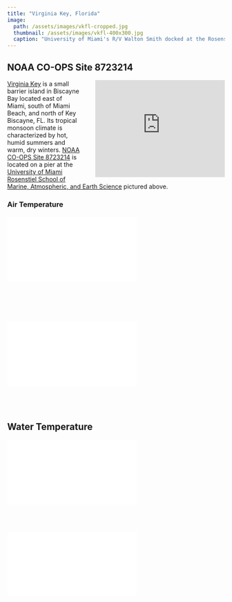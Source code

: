```yaml
---
title: "Virginia Key, Florida"
image:
  path: /assets/images/vkfl-cropped.jpg
  thumbnail: /assets/images/vkfl-400x300.jpg
  caption: "University of Miami's R/V Walton Smith docked at the Rosenstiel School of Marine, Atmospheric, and Earth Science on Virginia Key"
---
```

## NOAA CO-OPS Site 8723214

<iframe src="https://www.google.com/maps/embed?pb=!1m14!1m12!1m3!1d42461.70157812699!2d-80.17255246551831!3d25.73753395804339!2m3!1f0!2f0!3f0!3m2!1i1024!2i768!4f13.1!5e0!3m2!1sen!2sus!4v1704939462365!5m2!1sen!2sus" align="right" width="300" height="225" style="border:0; padding-left: 30px;" allowfullscreen="" loading="lazy" referrerpolicy="no-referrer-when-downgrade"></iframe>

[Virginia Key](https://en.wikipedia.org/wiki/Virginia_Key) is a small barrier island in Biscayne Bay located east of Miami, south of Miami Beach, and north of Key Biscayne, FL. Its tropical monsoon climate is characterized by hot, humid summers and warm, dry winters. [NOAA](https://www.noaa.gov) [CO-OPS Site 8723214](https://tidesandcurrents.noaa.gov/stationhome.html?id=8723214) is located on a pier at the [University of Miami](https://welcome.miami.edu) [Rosenstiel School of Marine, Atmospheric, and Earth Science](https://earth.miami.edu) pictured above.   

### Air Temperature

#### ![](figure-virginiakeyfl-airtemperature-daily.html)  

<br/><br/>  

# ![Monthly air temperature climatology (F)](figure-virginiakeyfl-airtemperature-monthly.html)

<br/><br/>  

## Water Temperature

![](figure-virginiakeyfl-watertemperature-daily.html)

<br/><br/>  

![](figure-virginiakeyfl-watertemperature-monthly.html)
